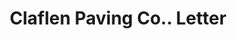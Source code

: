 ---
doi: 10.7916/D8ZP5J8Q
date_other: '1889'
date_other_textual: '1889'
form: correspondence
genre:
- Letters (correspondence)
name:
- Claflen Paving Co.
object_in_context_url: https://biggert.cul.columbia.edu/items/view/ave_biggert_01279
subject_hierarchical_geographic:
- Cleveland, Ohio, United States
subject_name:
- Claflen Paving Co.
title: Claflen Paving Co.. Letter
sort_title: Claflen Paving Co.. Letter
call_number: ave_biggert_01279
coordinates:
- 41.48222222222223,-81.66972222222223
pid: ave_biggert_01279
identifiers: ave_biggert_01279
thumbnail: https://derivativo-2.library.columbia.edu/iiif/2/ldpd:343121/full/!256,256/0/native.jpg
permalink: "/items/ave_biggert_01279/"
layout: iiif-image-page
---